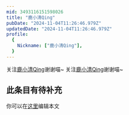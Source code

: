 ```yaml
---
mid: 3493116151598026
title: "鹿小清Qing"
pubDate: "2024-11-04T11:26:46.979Z"
updatedDate: "2024-11-04T11:26:46.979Z"
profile:
  {
    Nickname: ["鹿小清Qing"],
  }
---
```


关注[鹿小清Qing](https://space.bilibili.com/3493116151598026)谢谢喵~ 关注[鹿小清Qing](https://space.bilibili.com/3493116151598026)谢谢喵~

## 此条目有待补充
你可以在[这里](https://github.com/Yuhanawa/VTuber.ICU/edit/master/src/content/v/鹿小清Qing/index.md)编辑本文
